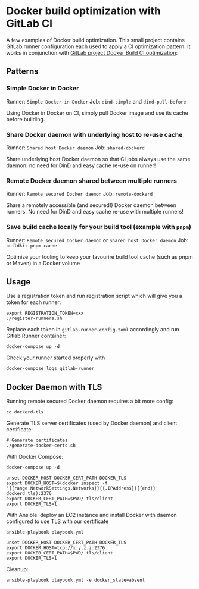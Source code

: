 # Docker build optimization with GitLab CI

A few examples of Docker build optimization. This small project contains GitLab runner configuration each used to apply a CI optimization pattern. It works in conjunction with [GitLab project Docker Build CI optimization](https://gitlab.com/crafteo/devops-examples/docker-build-ci-optimization/-/blob/master/.gitlab-ci.yml):

## Patterns

### Simple Docker in Docker

Runner: `Simple Docker in Docker`
Job: `dind-simple` and `dind-pull-before`

Using Docker in Docker on CI, simply pull Docker image and use its cache before building.

### Share Docker daemon with underlying host to re-use cache

Runner: `Shared host Docker daemon`
Job: `shared-dockerd`

Share underlying host Docker daemon so that CI jobs always use the same daemon: no need for DinD and easy cache re-use on runner!

### Remote Docker daemon shared between multiple runners

Runner: `Remote secured Docker daemon`
Job: `remote-dockerd`

Share a remotely accessible (and secured!) Docker daemon between runners. No need for DinD and easy cache re-use with multiple runners!

### Save build cache locally for your build tool (example with `pnpm`)

Runner: `Remote secured Docker daemon` or `Shared host Docker daemon`
Job: `buildkit-pnpm-cache`

Optimize your tooling to keep your favourire build tool cache (such as pnpm or Maven) in a Docker volume

## Usage

Use a registration token and run registration script which will give you a token for each runner:

```
export REGISTRATION_TOKEN=xxx
./register-runners.sh
```

Replace each token in `gitlab-runner-config.toml` accordingly and run Gitlab Runner container:

```
docker-compose up -d
```

Check your runner started properly with

```
docker-compose logs gitlab-runner
```

## Docker Daemon with TLS

Running remote secured Docker daemon requires a bit more config:

```
cd dockerd-tls
```

Generate TLS server certificates  (used by Docker daemon) and client certificate:

```
# Generate certificates
./generate-docker-certs.sh
```

With Docker Compose:

```
docker-compose up -d

unset DOCKER_HOST DOCKER_CERT_PATH DOCKER_TLS
export DOCKER_HOST=$(docker inspect -f '{{range.NetworkSettings.Networks}}{{.IPAddress}}{{end}}' dockerd_tls):2376
export DOCKER_CERT_PATH=$PWD/.tls/client
export DOCKER_TLS=1
```

With Ansible: deploy an EC2 instance and install Docker with daemon configured to use TLS with our certificate

```
ansible-playbook playbook.yml

unset DOCKER_HOST DOCKER_CERT_PATH DOCKER_TLS
export DOCKER_HOST=tcp://x.y.z.z:2376
export DOCKER_CERT_PATH=$PWD/.tls/client
export DOCKER_TLS=1
```

Cleanup:

```
ansible-playbook playbook.yml -e docker_state=absent
```